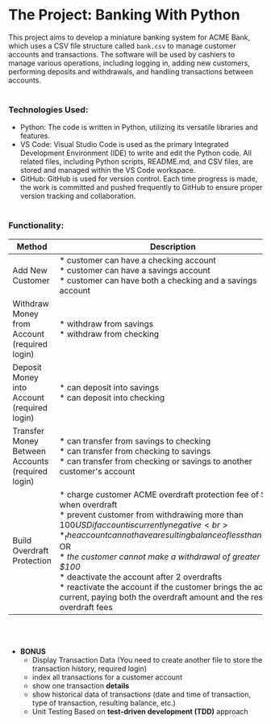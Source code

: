 
# The Project: Banking With Python

This project aims to develop a miniature banking system for ACME Bank, which uses a CSV file structure called `bank.csv` to manage customer accounts and transactions. The software will be used by cashiers to manage various operations, including logging in, adding new customers, performing deposits and withdrawals, and handling transactions between accounts.
<br><br>

### Technologies Used:
- Python: The code is written in Python, utilizing its versatile libraries and features.
- VS Code: Visual Studio Code is used as the primary Integrated Development Environment (IDE) to write and edit the Python code. All related files, including Python scripts, README.md, and CSV files, are stored and managed within the VS Code workspace.
- GitHub: GitHub is used for version control. Each time progress is made, the work is committed and pushed frequently to GitHub to ensure proper version tracking and collaboration.
<br><br>




### Functionality:

| Method | Description | 
|------------|-----------|
| Add New Customer |* customer can have a checking account<br>* customer can have a savings account<br>* customer can have both a checking and a savings account |
| Withdraw Money from Account (required login)|* withdraw from savings <br>* withdraw from checking     |
| Deposit Money into Account (required login)|* can deposit into savings <br>* can deposit into checking|
| Transfer Money Between Accounts (required login)| * can transfer from savings to checking <br> * can transfer from checking to savings <br> * can transfer from checking or savings to another customer's account |
| Build Overdraft Protection      | * charge customer ACME overdraft protection fee of $35 when overdraft <br> * prevent customer from withdrawing more than $100 USD if account is currently negative <br> * _the account cannot have a resulting balance of less than -$100_ <br> OR <br> * _the customer cannot make a withdrawal of greater than $100_ <br> * deactivate the account after 2 overdrafts <br> * reactivate the account if the customer brings the account current, paying both the overdraft amount and the resulting overdraft fees    | 
<br><br>
 
   
   - **BONUS**
     - Display Transaction Data (You need to create another file to store the transaction history, required login)
     - index all transactions for a customer account
     - show one transaction **details**
     - show historical data of transactions (date and time of transaction, type of transaction, resulting balance, etc.)
     - Unit Testing Based on **test-driven development (TDD)** approach



